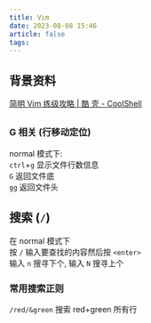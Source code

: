 ```yaml
---
title: Vim
date: 2023-08-08 15:46
article: false
tags: 
---
```


## 背景资料

[简明 Vim 练级攻略 | 酷 壳 - CoolShell](https://coolshell.cn/articles/5426.html)

## 
### G 相关 (行移动定位)

normal 模式下:  
`ctrl`+`g` 显示文件行数信息  
`G` 返回文件底  
`gg` 返回文件头

## 搜索 (`/`)

在 normal 模式下  
按 `/` 输入要查找的内容然后按 `<enter>`  
输入 `n` 搜寻下个, 输入 `N` 搜寻上个

### 常用搜索正则
`/red/&green` 搜索 red+green 所有行

